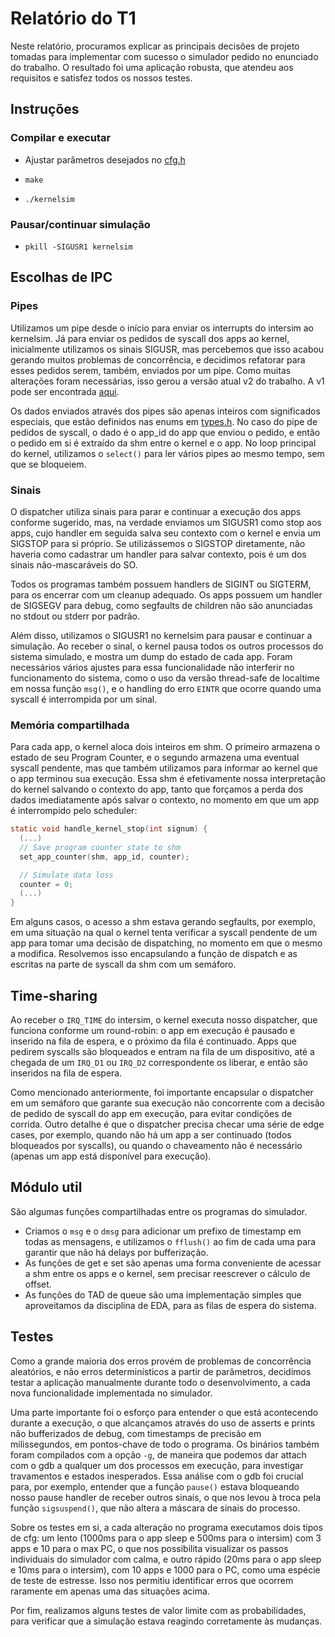 # Relatório do T1

Neste relatório, procuramos explicar as principais decisões de projeto tomadas para implementar com sucesso o simulador pedido no enunciado do trabalho. O resultado foi uma aplicação robusta, que atendeu aos requisitos e satisfez todos os nossos testes.

## Instruções

### Compilar e executar

- Ajustar parâmetros desejados no [cfg.h](cfg.h)

- `make`

- `./kernelsim`

### Pausar/continuar simulação

- `pkill -SIGUSR1 kernelsim`

## Escolhas de IPC

### Pipes

Utilizamos um pipe desde o início para enviar os interrupts do intersim ao kernelsim. Já para enviar os pedidos de syscall dos apps ao kernel, inicialmente utilizamos os sinais SIGUSR, mas percebemos que isso acabou gerando muitos problemas de concorrência, e decidimos refatorar para esses pedidos serem, também, enviados por um pipe. Como muitas alterações foram necessárias, isso gerou a versão atual v2 do trabalho. A v1 pode ser encontrada [aqui](https://github.com/bathwaterpizza/t1_inf1316).

Os dados enviados através dos pipes são apenas inteiros com significados especiais, que estão definidos nas enums em [types.h](types.h). No caso do pipe de pedidos de syscall, o dado é o app_id do app que enviou o pedido, e então o pedido em si é extraído da shm entre o kernel e o app. No loop principal do kernel, utilizamos o `select()` para ler vários pipes ao mesmo tempo, sem que se bloqueiem.

### Sinais

O dispatcher utiliza sinais para parar e continuar a execução dos apps conforme sugerido, mas, na verdade enviamos um SIGUSR1 como stop aos apps, cujo handler em seguida salva seu contexto com o kernel e envia um SIGSTOP para si próprio. Se utilizássemos o SIGSTOP diretamente, não haveria como cadastrar um handler para salvar contexto, pois é um dos sinais não-mascaráveis do SO.

Todos os programas também possuem handlers de SIGINT ou SIGTERM, para os encerrar com um cleanup adequado. Os apps possuem um handler de SIGSEGV para debug, como segfaults de children não são anunciadas no stdout ou stderr por padrão.

Além disso, utilizamos o SIGUSR1 no kernelsim para pausar e continuar a simulação. Ao receber o sinal, o kernel pausa todos os outros processos do sistema simulado, e mostra um dump do estado de cada app. Foram necessários vários ajustes para essa funcionalidade não interferir no funcionamento do sistema, como o uso da versão thread-safe de localtime em nossa função `msg()`, e o handling do erro `EINTR` que ocorre quando uma syscall é interrompida por um sinal.

### Memória compartilhada

Para cada app, o kernel aloca dois inteiros em shm. O primeiro armazena o estado de seu Program Counter, e o segundo armazena uma eventual syscall pendente, mas que também utilizamos para informar ao kernel que o app terminou sua execução. Essa shm é efetivamente nossa interpretação do kernel salvando o contexto do app, tanto que forçamos a perda dos dados imediatamente após salvar o contexto, no momento em que um app é interrompido pelo scheduler:

```C
static void handle_kernel_stop(int signum) {
  (...)
  // Save program counter state to shm
  set_app_counter(shm, app_id, counter);

  // Simulate data loss
  counter = 0;
  (...)
}
```

Em alguns casos, o acesso a shm estava gerando segfaults, por exemplo, em uma situação na qual o kernel tenta verificar a syscall pendente de um app para tomar uma decisão de dispatching, no momento em que o mesmo a modifica. Resolvemos isso encapsulando a função de dispatch e as escritas na parte de syscall da shm com um semáforo.

## Time-sharing

Ao receber o `IRQ_TIME` do intersim, o kernel executa nosso dispatcher, que funciona conforme um round-robin: o app em execução é pausado e inserido na fila de espera, e o próximo da fila é continuado. Apps que pedirem syscalls são bloqueados e entram na fila de um dispositivo, até a chegada de um `IRQ_D1` ou `IRQ_D2` correspondente os liberar, e então são inseridos na fila de espera.

Como mencionado anteriormente, foi importante encapsular o dispatcher em um semáforo que garante sua execução não concorrente com a decisão de pedido de syscall do app em execução, para evitar condições de corrida. Outro detalhe é que o dispatcher precisa checar uma série de edge cases, por exemplo, quando não há um app a ser continuado (todos bloqueados por syscalls), ou quando o chaveamento não é necessário (apenas um app está disponível para execução).

## Módulo util

São algumas funções compartilhadas entre os programas do simulador.

- Criamos o `msg` e o `dmsg` para adicionar um prefixo de timestamp em todas as mensagens, e utilizamos o `fflush()` ao fim de cada uma para garantir que não há delays por bufferização.
- As funções de get e set são apenas uma forma conveniente de acessar a shm entre os apps e o kernel, sem precisar reescrever o cálculo de offset.
- As funções do TAD de queue são uma implementação simples que aproveitamos da disciplina de EDA, para as filas de espera do sistema.

## Testes

Como a grande maioria dos erros provém de problemas de concorrência aleatórios, e não erros determinísticos a partir de parâmetros, decidimos testar a aplicação manualmente durante todo o desenvolvimento, a cada nova funcionalidade implementada no simulador.

Uma parte importante foi o esforço para entender o que está acontecendo durante a execução, o que alcançamos através do uso de asserts e prints não bufferizados de debug, com timestamps de precisão em milissegundos, em pontos-chave de todo o programa. Os binários também foram compilados com a opção `-g`, de maneira que podemos dar attach com o gdb a qualquer um dos processos em execução, para investigar travamentos e estados inesperados. Essa análise com o gdb foi crucial para, por exemplo, entender que a função `pause()` estava bloqueando nosso pause handler de receber outros sinais, o que nos levou à troca pela função `sigsuspend()`, que não altera a máscara de sinais do processo.

Sobre os testes em si, a cada alteração no programa executamos dois tipos de cfg: um lento (1000ms para o app sleep e 500ms para o intersim) com 3 apps e 10 para o max PC, o que nos possibilita visualizar os passos individuais do simulador com calma, e outro rápido (20ms para o app sleep e 10ms para o intersim), com 10 apps e 1000 para o PC, como uma espécie de teste de estresse. Isso nos permitiu identificar erros que ocorrem raramente em apenas uma das situações acima.

Por fim, realizamos alguns testes de valor limite com as probabilidades, para verificar que a simulação estava reagindo corretamente às mudanças.
